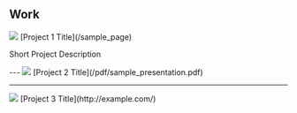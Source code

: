 ## Work

<img src="images/dummy_thumbnail.jpg?raw=true"/>
[Project 1 Title](/sample_page)
<p>Short Project Description</p>
---

<img src="images/dummy_thumbnail.jpg?raw=true"/>
[Project 2 Title](/pdf/sample_presentation.pdf)

---

<img src="images/dummy_thumbnail.jpg?raw=true"/>
[Project 3 Title](http://example.com/)
